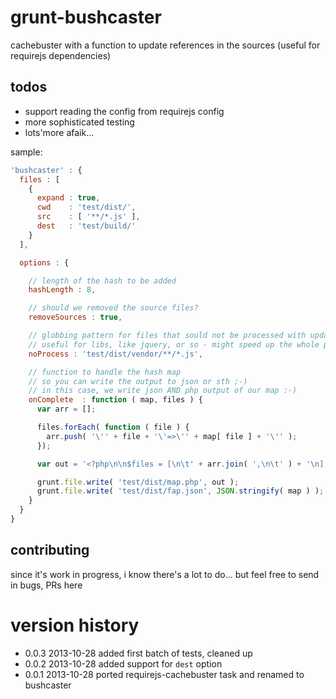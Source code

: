 grunt-bushcaster
===========================
cachebuster with a function to update references in the sources
(useful for requirejs dependencies)

todos
-----
- support reading the config from requirejs config
- more sophisticated testing
- lots'more afaik...

sample:

```js
'bushcaster' : {
  files : [
    {
      expand : true,
      cwd    : 'test/dist/',
      src    : [ '**/*.js' ],
      dest   : 'test/build/'
    }
  ],

  options : {

    // length of the hash to be added
    hashLength : 8,

    // should we removed the source files?
    removeSources : true,

    // globbing pattern for files that sould not be processed with updated references
    // useful for libs, like jquery, or so - might speed up the whole process a bit
    noProcess : 'test/dist/vendor/**/*.js',

    // function to handle the hash map
    // so you can write the output to json or sth ;-)
    // in this case, we write json AND php output of our map :-)
    onComplete  : function ( map, files ) {
      var arr = [];

      files.forEach( function ( file ) {
        arr.push( '\'' + file + '\'=>\'' + map[ file ] + '\'' );
      });

      var out = '<?php\n\n$files = [\n\t' + arr.join( ',\n\t' ) + '\n];\n';

      grunt.file.write( 'test/dist/map.php', out );
      grunt.file.write( 'test/dist/fap.json', JSON.stringify( map ) );
    }
  }
}
```

contributing
------------
since it's work in progress, i know there's a lot to do... but feel free to send in bugs, PRs here

version history
===============
* 0.0.3 2013-10-28 added first batch of tests, cleaned up
* 0.0.2 2013-10-28 added support for `dest` option
* 0.0.1 2013-10-28 ported requirejs-cachebuster task and renamed to bushcaster
